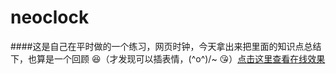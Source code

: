 # neoclock
####这是自己在平时做的一个练习，网页时钟，今天拿出来把里面的知识点总结下，也算是一个回顾
:laughing:（才发现可以插表情，\(^o^)/~ :kissing_heart:）[点击这里查看在线效果](http://www.neove.cc/neoclock/index.html)

